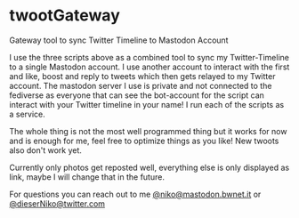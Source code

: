 # twootGateway
Gateway tool to sync Twitter Timeline to Mastodon Account


I use the three scripts above as a combined tool to sync my Twitter-Timeline to a single Mastodon account. I use another account to interact with the first and like, boost and reply to tweets which then gets relayed to my Twitter account. The mastodon server I use is private and not connected to the fediverse as everyone that can see the bot-account for the script can interact with your Twitter timeline in your name! I run each of the scripts as a service.

The whole thing is not the most well programmed thing but it works for now and is enough for me, feel free to optimize things as you like! New twoots also don't work yet.

Currently only photos get reposted well, everything else is only displayed as link, maybe I will change that in the future. 

For questions you can reach out to me [@niko@mastodon.bwnet.it](https://niko.yt/masto) or [@dieserNiko@twitter.com](https://niko.yt/twitter)
